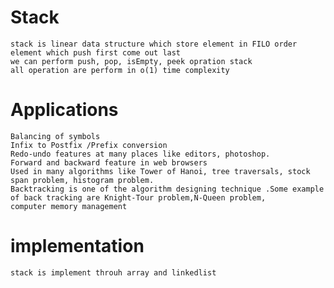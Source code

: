 

# Stack

    stack is linear data structure which store element in FILO order
    element which push first come out last
    we can perform push, pop, isEmpty, peek opration stack
    all operation are perform in o(1) time complexity


# Applications

    Balancing of symbols
    Infix to Postfix /Prefix conversion
    Redo-undo features at many places like editors, photoshop.
    Forward and backward feature in web browsers
    Used in many algorithms like Tower of Hanoi, tree traversals, stock span problem, histogram problem.
    Backtracking is one of the algorithm designing technique .Some example of back tracking are Knight-Tour problem,N-Queen problem,
    computer memory management



# implementation
    stack is implement throuh array and linkedlist

